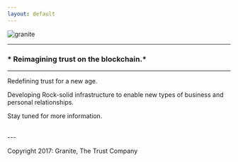```yaml
---
layout: default
---
```


![granite](http://i.cubeupload.com/0xhSUz.png)


---

### * Reimagining trust on the blockchain.*

---

Redefining trust for a new age.

Developing Rock-solid infrastructure to enable new types of business and personal relationships.  

Stay tuned for more information.  

<br>
---

Copyright 2017: Granite, The Trust Company
